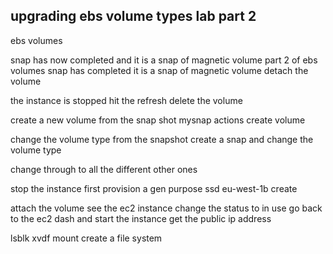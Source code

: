 upgrading ebs volume types lab part 2
------------------------------

ebs volumes 

snap has now completed and it is a snap of magnetic volume 
part 2 of ebs volumes 
snap has completed it is a snap of magnetic volume 
detach the volume 

the instance is stopped 
hit the refresh 
delete the volume 

create a new volume from the snap shot 
mysnap actions create volume 

change the volume type 
from the snapshot 
create a snap and change the volume type 

change through to all the different other ones 

stop the instance first 
provision a gen purpose ssd 
eu-west-1b
create 

attach the volume 
see the ec2 instance 
change the status to in use 
go back to the ec2 dash and start the instance 
get the public ip address 

lsblk 
xvdf mount 
create a file system 



